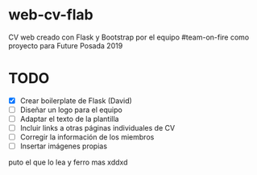 # web-cv-flab
CV web creado con Flask y Bootstrap por el equipo #team-on-fire como proyecto para Future Posada 2019

# TODO
- [x] Crear boilerplate de Flask (David)  
- [ ] Diseñar un logo para el equipo  
- [ ] Adaptar el texto de la plantilla  
- [ ] Incluir links a otras páginas individuales de CV  
- [ ] Corregir la información de los miembros  
- [ ] Insertar imágenes propias

puto el que lo lea
y ferro mas xddxd

